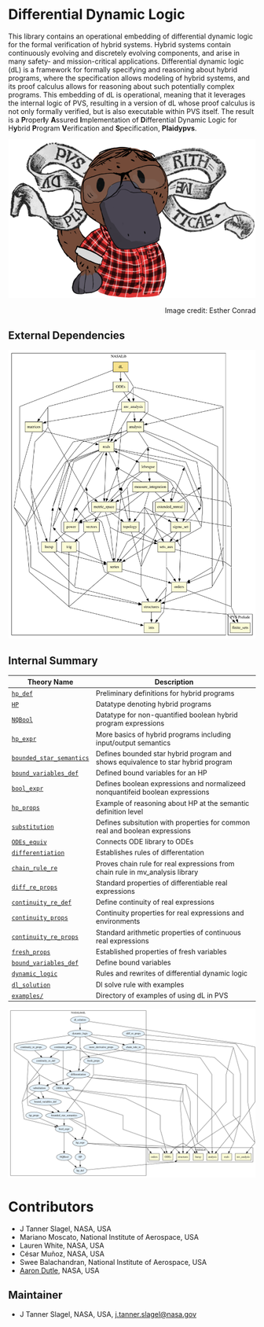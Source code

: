# Differential Dynamic Logic

This library contains an operational embedding of differential dynamic logic for the formal verification of hybrid systems. 
Hybrid systems contain continuously evolving and discretely evolving components, and arise in many safety- and mission-critical applications.
Differential dynamic logic (dL) is a framework for formally specifying and reasoning about hybrid programs, where the specification allows modeling of hybrid systems, and its proof calculus allows for reasoning about such potentially complex programs. 
This embedding of dL is operational, meaning that it leverages the internal logic of PVS, resulting in a version of dL whose proof calculus is not only formally verified, but is also executable within PVS itself. The result is a **P**roper**l**y **A**ssured **I**mplementation of **D**ifferential Dynamic Logic for H**y**brid **P**rogram **V**erification and **S**pecification, **Plaidypvs**. 

![logo](./Plaidypvs.png "Plaidypvs logo")
<div style="text-align: right"> Image credit: Esther Conrad </div>

## External Dependencies

![dependency graph](./dL.svg "Dependency Graph")

## Internal Summary

| Theory Name | Description |
|---|---|
| [`hp_def`](hp_def.pvs) | Preliminary definitions for hybrid programs |
| [`HP`](HP.pvs) | Datatype denoting hybrid programs |
| [`NQBool`](NQBool.pvs) | Datatype for non-quantified boolean hybrid program expressions | 
| [`hp_expr`](hp_expr.pvs) | More basics of hybrid programs including input/output semantics |
| [`bounded_star_semantics`](bounded_star_semantics.pvs) | Defines bounded star hybrid program and shows equivalence to star hybrid program |
| [`bound_variables_def`](bound_variables_def.pvs) | Defined bound variables for an HP |
| [`bool_expr`](bool_expr.pvs) | Defines boolean expressions and normalizeed nonquantifeid boolean expressions |
| [`hp_props`](hp_props.pvs) | Example of reasoning about HP at the semantic definition level |
| [`substitution`](substitution.pvs) | Defines subsitution with properties for common real and boolean expressions |
| [`ODEs_equiv`](ODEs_equiv.pvs) | Connects ODE library to ODEs |
| [`differentiation`](differentiation.pvs) | Establishes rules of differentation |
| [`chain_rule_re`](chain_rule_re.pvs) | Proves chain rule for real expressions from chain rule in mv_analysis library |
| [`diff_re_props`](diff_re_props.pvs) | Standard properties of differentiable real expressions |
| [`continuity_re_def`](continuity_re_def.pvs) | Define continuity of real expressions |
| [`continuity_props`](continuity_props.pvs) | Continuity properties for real expressions and environments |
| [`continuity_re_props`](continuity_re_props.pvs) | Standard arithmetic properties of continuous real expressions |
| [`fresh_props`](fresh_props.pvs) | Established properties of fresh variables |
| [`bound_variables_def`](bound_variables_def.pvs) | Define bound variables |
| [`dynamic_logic`](dynamic_logic.pvs) | Rules and rewrites of differential dynamic logic |
| [`dl_solution`](dl_solution.pvs) | Dl solve rule with examples |
| [`examples/`](examples/) | Directory of examples of using dL in PVS |

![dependency graph](./dL-zoomed.svg "Zoomed Dependency Graph")

# Contributors
* J Tanner Slagel, NASA, USA
* Mariano Moscato, National Institute of Aerospace, USA
* Lauren White, NASA, USA 
* César Muñoz, NASA, USA
* Swee Balachandran, National Institute of Aerospace, USA
* [Aaron Dutle](http://shemesh.larc.nasa.gov/people/amd), NASA, USA

## Maintainer
* J Tanner Slagel, NASA, USA, <j.tanner.slagel@nasa.gov>

